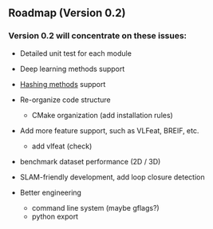## Roadmap (Version 0.2)

### Version 0.2 will concentrate on these issues: 

* Detailed unit test for each module

* Deep learning methods support

* [Hashing methods](https://github.com/willard-yuan/hashing-baseline-for-image-retrieval) support

* Re-organize code structure  
    - CMake organization (add installation rules)

* Add more feature support, such as VLFeat, BREIF, etc.  
    - add vlfeat (check)

* benchmark dataset performance (2D / 3D)

* SLAM-friendly development, add loop closure detection

* Better engineering  
    - command line system (maybe gflags?)  
    - python export
